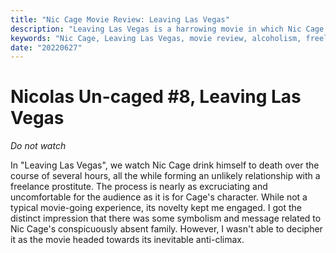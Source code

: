 ```yaml
---
title: "Nic Cage Movie Review: Leaving Las Vegas"
description: "Leaving Las Vegas is a harrowing movie in which Nic Cage's character drinks himself to death while forming a bond with a freelance prostitute. The film is excruciating and uncomfortable, yet its novelty keeps the viewer engaged. Explore the symbolism and message hidden within this unconventional movie."
keywords: "Nic Cage, Leaving Las Vegas, movie review, alcoholism, freelance prostitute, symbolism, message, discomfort, unconventional film, engagement"
date: "20220627"
---
```

# Nicolas Un-caged #8, Leaving Las Vegas


_Do not watch_

In "Leaving Las Vegas", we watch Nic Cage drink himself to death over the course of several hours, all the while forming an unlikely relationship with a freelance prostitute.
The process is nearly as excruciating and uncomfortable for the audience as it is for Cage's character.
While not a typical movie-going experience, its novelty kept me engaged.
I got the distinct impression that there was some symbolism and message related to Nic Cage's conspicuously absent family.
However, I wasn't able to decipher it as the movie headed towards its inevitable anti-climax.
